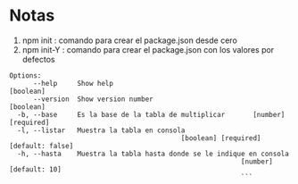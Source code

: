 # Notas

1. npm init : comando para crear el package.json desde cero
2. npm init-Y : comando para crear el package.json con los valores por defectos

````
Options:
      --help     Show help                                             [boolean]
      --version  Show version number                                   [boolean]
  -b, --base     Es la base de la tabla de multiplicar       [number] [required]
  -l, --listar   Muestra la tabla en consola
                                           [boolean] [required] [default: false]
  -h, --hasta    Muestra la tabla hasta donde se le indique en consola
                                                          [number] [default: 10]
                                                          ```
````
